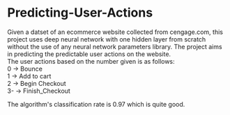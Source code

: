 # Predicting-User-Actions

Given a datset of an ecommerce website collected from cengage.com, this project uses deep neural network with one hidden layer from scratch without the use of any neural network parameters library. The project aims in predicting the predictable user actions on the website.  
The user actions based on the number given is as follows:  
0 -> Bounce  
1 -> Add to cart  
2 -> Begin Checkout  
3- -> Finish_Checkout  


The algorithm's classification rate is 0.97 which is quite good.
